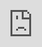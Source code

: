 ```yaml
---
title: How to watch Gamescom 2025 and what to expect
date: '2025-08-15'
excerpt: >-
  It feels like Summer Game Fest is only just in our rear view mirror and yet
  there's another video game extravaganza on the horizon. Gamescom is the pl...
coverImage: >-
  https://images.unsplash.com/photo-1503676260728-1c00da094a0b?w=400&h=200&fit=crop&auto=format
author: AIVibe
tags:
  - Ai
  - Llm
category: Education
source: >-
  https://www.engadget.com/gaming/how-to-watch-gamescom-2025-and-what-to-expect-120024733.html?src=rss
---
```

<p>It feels like <a data-i13n="cpos:1;pos:1" href="https://www.engadget.com/gaming/everything-new-at-summer-game-fest-2025-xbox-handheld-resident-evil-requiem-and-more-185425578.html">Summer Game Fest</a> is only just in our rear view mirror and yet there's another video game extravaganza on the horizon. Gamescom is the planet's largest gaming event and we're sure to find out about a bunch of interesting new games at the Opening Night Live showcase (and, fingers crossed, maybe get a <em>Hollow Knight: Silksong </em>release date?). Xbox is broadcasting from the show floor across two days, and there will be other presentations that are worth keeping an eye on.</p>
<p>Gamescom is taking place between August 20 and 24 this year, and we're learning bits and pieces about what to expect from the various showcases. The affair will kick off with Opening Night Live, a showcase hosted by Geoff Keighley that bridges the gap between his two other major events, Summer Game Fest Live and The Game Awards. That will be followed by two days of Xbox broadcasts, the latest edition of the Future Games Show and three days of Bethesda streams.</p>
<span id="end-legacy-contents"></span><p>There will also be news from Ubisoft on what's next for <em>The Division 2</em>. The company will <a data-i13n="elm:context_link;elmt:doNotAffiliate;cpos:2;pos:1" class="no-affiliate-link" href="https://x.com/Ubisoft/status/1955638110798201174">host two panels</a> related to the franchise during Gamescom. One will include more info about <em>The Division Resurgence</em> (<a data-i13n="cpos:3;pos:1" href="https://www.engadget.com/ubisoft-delays-its-rainbow-six-and-division-mobile-games-until-at-least-april-2025-174035060.html">a delayed mobile game</a>), as well details about a "big Division 2 project."</p>
<p>We'll update this preview with more Gamescom details as we get them, and embed video versions of each stream as they become available too. Here's our breakdown of how to watch Gamescom 2025 and what to expect from the event.</p>
<h2 id="jump-link-gamescom-schedule">Gamescom schedule</h2>
<ul>
<li><p>Opening Night Live — August 19, 1:30PM ET (pre-show), 2PM (main show)</p></li>
<li><p>Xbox @ gamescom 2025 Broadcast — August 20, 9AM ET</p></li>
<li><p>Future Games Show — August 20, 2PM ET</p></li>
<li><p>Xbox @ gamescom 2025 Broadcast — August 21, 9AM ET</p></li>
<li><p>Awesome Indies — August 21, 12PM ET</p></li>
<li><p>Bethesda — August 22-25</p></li>
</ul>
<h2 id="jump-link-how-to-watch-gamescom-opening-night-live---august-19-2pm"><strong>How to watch Gamescom Opening Night Live - August 19, 2PM ET</strong></h2>
<h3 id="jump-link-watch-on-youtube">Watch on <a data-i13n="cpos:4;pos:1" href="https://www.youtube.com/@gamescom.global/">YouTube</a></h3>
<p>Opening Night Live perhaps won't feature as many heavy hitters as Summer Game Fest Live or The Game Awards typically have, but one thing's for certain: Call of Duty fans will definitely want to tune in. The two-hour showcase will feature the "worldwide reveal" of <em>Call of Duty: Black Ops 7. </em>We'll almost certainly get a release date here too.</p>
<p>Given that Microsoft has said <em>Hollow Knight: Silksong </em>will be playable on PC and ROG Xbox Ally X at its Gamescom booth, and the game is still slated to arrive this year, this event seems as good a time as any for us to finally get a release date for that thing — <a data-i13n="cpos:5;pos:1" href="https://www.engadget.com/gaming/that-one-time-i-played-hollow-knight-silksong-160022483.html">over six years after we first got to try it out</a>. There will certainly be more eyeballs on ONL than Microsoft's own streams, so that seems like the likeliest bet for any concrete <em>Silksong </em>news at Gamescom.</p>
<p>You can also expect a trailer for multiplayer RPG <em>Honor of Kings: World, </em>along with <a data-i13n="cpos:6;pos:1" href="https://www.gematsu.com/event/gamescom-2025-opening-night-live">new looks</a> at <em>Ghost of Yotei</em>, <em>The Outer Worlds 2</em>, <em>Resident Evil Requiem, Silent Hill f, Ninja Gaiden 4, Daemon X Machina: Titanic Scion</em> and<em> The Seven Deadly Sins: Origin. </em>You'll get to see the opening cinematic for the <em>World of Warcraft:</em> <em>Midnight</em> expansion as well.&nbsp;</p>
<p>It won't all be game reveals and announcements, though — there'll be a performance of music from <em>Clair Obscur: Expedition 33 </em>featuring composer Lorien Testard and vocalist Alice Duport-Percier. Additionally, you'll get a peek at season two of Prime Video's <em>Fallout </em>series, which will arrive in December.</p>
<p>We'll be keeping tabs on all the news from Opening Night Live right here on Engadget. Myself, senior editor Jess Conditt and editor-in-chief Aaron Souppouris will be live-blogging our way through ONL. Join us! It should be fun.</p>
<h2 id="jump-link-how-to-watch-xbox--gamescom-2025-broadcast--august-20-9am-et">How to watch Xbox @ gamescom 2025 Day 1 Broadcast — August 20, 9AM ET</h2>
<h3 id="jump-link-watch-on-youtube-twitch-tiktok-or-facebook">Watch on <a data-i13n="cpos:7;pos:1" href="https://www.youtube.com/user/xbox/hub">YouTube</a>, <a data-i13n="cpos:8;pos:1" href="https://www.twitch.tv/xbox">Twitch</a>, <a data-i13n="cpos:9;pos:1" href="https://www.tiktok.com/@xbox">TikTok</a> or <a data-i13n="elm:affiliate_link;sellerN:Portal from Facebook;elmt:;cpos:10;pos:1" href="https://shopping.yahoo.com/rdlw?merchantId=2d66651e-658e-4baa-bc4e-ded0c126e805&amp;siteId=us-engadget&amp;pageId=1p-autolink&amp;contentUuid=226fc951-299d-415f-bd7b-bdefd8bc786f&amp;featureId=text-link&amp;merchantName=Portal+from+Facebook&amp;linkText=Facebook&amp;custData=eyJzb3VyY2VOYW1lIjoiV2ViLURlc2t0b3AtVmVyaXpvbiIsImxhbmRpbmdVcmwiOiJodHRwczovL3d3dy5mYWNlYm9vay5jb20veGJveCIsImNvbnRlbnRVdWlkIjoiMjI2ZmM5NTEtMjk5ZC00MTVmLWJkN2ItYmRlZmQ4YmM3ODZmIiwib3JpZ2luYWxVcmwiOiJodHRwczovL3d3dy5mYWNlYm9vay5jb20veGJveCJ9&amp;signature=AQAAAf9MOH_9V07IX1EaqiwH8Sc0XMRueV-Qnc7bp7bbhFwo&amp;gcReferrer=https%3A%2F%2Fwww.facebook.com%2Fxbox" class="rapid-with-clickid" data-original-link="https://www.facebook.com/xbox">Facebook</a></h3>
<div id="78ea2b5835a9403dbeefdadb272233e2"><iframe src="https://www.youtube.com/embed/lu6R8W91lM8?rel=0" style="top:0;left:0;width:100%;height:100%;position:absolute;border:0;" allowfullscreen scrolling="no" data-embed-domain="www.youtube.com"></iframe></div>
<p>One major piece of news we're likely to get from Xbox during one of its streams (if it isn't revealed at ONL beforehand) is the release date and pricing for the <a data-i13n="cpos:11;pos:1" href="https://www.engadget.com/gaming/xbox/rog-xbox-ally-handheld-gaming-devices-are-real-and-will-be-released-during-the-2025-holiday-season-142135533.html">ASUS ROG Xbox Ally and Xbox Ally X</a> handheld systems. Leaker billbil-kun has <a data-i13n="cpos:12;pos:1" href="https://www.dealabs.com/magazine/rog-xbox-ally-on-connait-enfin-la-date-exacte-de-sortie-60340">reported</a> the devices will arrive on October 16, at least in Europe, costing €599 for the Xbox Ally and €899 for the higher-end Xbox Ally X.</p>
<p>Microsoft had already confirmed these handhelds would be available in time for the holiday season, so that rumored release date makes sense. Either way, we should get confirmation during Gamescom of when to expect these devices, especially since the company says it will discuss the handhelds during its August 20 stream.&nbsp;</p>
<p>This particular event will feature the likes of <em>Grounded 2, </em><a data-i13n="cpos:13;pos:1" href="https://www.engadget.com/gaming/xbox/psychonauts-developers-trippy-island-adventure-keeper-comes-out-on-october-17-193405665.html"><em>Keeper</em></a><em>&nbsp;</em>and <em>Call of Duty: Black Ops 7</em>. <em>The Order of Giants</em>, an expansion for <em>Indiana Jones and the Great Circle, </em>will be showcased alongside <em>Final Fantasy VII Remake Intergrade, Microsoft Flight Simulator 2024, Dying Light: The Beast, World of Warcraft: Midnight, Hotel Barcelona, Invincible Vs., Cronos: The New Dawn, Outbound, Powerwash Simulator 2</em> and<em> Starsand Island.</em></p>
<p>Along with the English-language broadcast, Xbox's streams will be available in other languages on regional Xbox channels on the likes of YouTube, Twitch, TikTok and Facebook. The streams will be available in Traditional Chinese, German, French, Japanese, Brazilian Portuguese and Mexican Spanish, as well as with ASL and English audio descriptions.</p>
<h2 id="jump-link-how-to-watch-future-games-show--august-20-2pm-et">How to watch Future Games Show — August 20, 2PM ET</h2>
<h3 id="jump-link-watch-on-twitch-or-youtube">Watch on <a data-i13n="cpos:14;pos:1" href="https://www.twitch.tv/futuregamesshow">Twitch</a> or <a data-i13n="cpos:15;pos:1" href="https://www.youtube.com/live/ZVRK-bSdkjo">YouTube</a></h3>
<div id="613166a06b484d01b68f85299e1612fa"><iframe src="https://www.youtube.com/embed/ZVRK-bSdkjo?rel=0" style="top:0;left:0;width:100%;height:100%;position:absolute;border:0;" allowfullscreen scrolling="no" data-embed-domain="www.youtube.com"></iframe></div>
<p>Actors David Hayter (Snake in the Metal Gear series) and Maggie Robertson (Lady Dimitrescu in <em>Resident Evil Village</em>) will be hosting this edition of the Future Games Show. This installment will feature more than 50 games across world premieres, new trailers and sudden demo releases.&nbsp;</p>
<p>Capcom, Bandai Namco Entertainment, EA and NACON are among those who'll be represented in this one, which will feature projects from AAA and indie publishers and studios. Several games have been <a data-i13n="cpos:16;pos:1" href="https://x.com/FutureGamesShow/status/1956386039100059799">confirmed</a> to make an appearance here, including <em>Skate </em>(which is slated to <a data-i13n="cpos:17;pos:1" href="https://www.engadget.com/gaming/after-a-15-year-hiatus-a-new-skate-game-is-coming-in-2025-182125136.html">hit early access this year</a>), <em>Resident Evil Requiem, Cronos: The New Dawn, Hotel Barcelona, Deer &amp; Boy, The Seven Deadly Sins: Origin</em> and <a data-i13n="cpos:18;pos:1" href="https://store.steampowered.com/app/3032830/Katanaut/"><em>Katanaut</em></a>. Not only that, there will be a post-show that will run for 40 minutes and feature more trailers, world premieres and demo announcements.</p>
<h2 id="jump-link-how-to-watch-xbox--gamescom-2025-broadcast--august-21-9am-et">How to watch Xbox @ gamescom 2025 Day 2 Broadcast — August 21, 9AM ET</h2>
<h3 id="jump-link-watch-on-youtube-twitch-tiktok-or-facebook">Watch on <a data-i13n="cpos:19;pos:1" href="https://www.youtube.com/user/xbox/hub">YouTube</a>, <a data-i13n="cpos:20;pos:1" href="https://www.twitch.tv/xbox">Twitch</a>, <a data-i13n="cpos:21;pos:1" href="https://www.tiktok.com/@xbox">TikTok</a> or <a data-i13n="elm:affiliate_link;sellerN:Portal from Facebook;elmt:;cpos:22;pos:1" href="https://shopping.yahoo.com/rdlw?merchantId=2d66651e-658e-4baa-bc4e-ded0c126e805&amp;siteId=us-engadget&amp;pageId=1p-autolink&amp;contentUuid=226fc951-299d-415f-bd7b-bdefd8bc786f&amp;featureId=text-link&amp;merchantName=Portal+from+Facebook&amp;linkText=Facebook&amp;custData=eyJzb3VyY2VOYW1lIjoiV2ViLURlc2t0b3AtVmVyaXpvbiIsImxhbmRpbmdVcmwiOiJodHRwczovL3d3dy5mYWNlYm9vay5jb20veGJveCIsImNvbnRlbnRVdWlkIjoiMjI2ZmM5NTEtMjk5ZC00MTVmLWJkN2ItYmRlZmQ4YmM3ODZmIiwib3JpZ2luYWxVcmwiOiJodHRwczovL3d3dy5mYWNlYm9vay5jb20veGJveCJ9&amp;signature=AQAAAf9MOH_9V07IX1EaqiwH8Sc0XMRueV-Qnc7bp7bbhFwo&amp;gcReferrer=https%3A%2F%2Fwww.facebook.com%2Fxbox" class="rapid-with-clickid" data-original-link="https://www.facebook.com/xbox">Facebook</a></h3>
<div id="61256db58741435c80164a6aac56d1ee"><iframe src="https://www.youtube.com/embed/P45cJ2HdFh4?rel=0" style="top:0;left:0;width:100%;height:100%;position:absolute;border:0;" allowfullscreen scrolling="no" data-embed-domain="www.youtube.com"></iframe></div>
<p>Xbox will be broadcasting live from the Gamescom show floor for a second straight day. This particular stream will include details on <em>Ninja Gaiden 4, The Outer Worlds 2 </em>and <em>Overwatch 2</em> (perhaps with more info about Season 18, which is set to start on August 26).&nbsp;</p>
<p>You can also expect looks at <em>Onimusha: Way of the Sword, At Fate's End, Age of Empires IV, High on Life 2, Jurassic World Evolution 3</em> and <em>Fragpunk</em>. In addition, the <a data-i13n="cpos:23;pos:1" href="https://x.com/Xbox/status/1956025529380847898/photo/1">lineup for this stream</a> includes <em>Silent Hill f, Metal Gear Solid Delta: Snake Eater, Lego Voyagers, Final Fantasy Tactics - The Ivalice Chronicles, Mortal Kombat: Legacy Kollection, Mistfall Hunter </em>and <em>My Hero Academia: All's Justice.</em></p>
<h2 id="jump-link-how-to-watch-awesome-indies--august-21-12pm-et">How to watch Awesome Indies — August 21, 12PM ET</h2>
<h3 id="jump-link-watch-on-youtube-and-twitch">Watch on <a data-i13n="cpos:24;pos:1" href="https://www.youtube.com/channel/UCHo_GVNoKNqfJx6zUGRd6YQ">YouTube</a> and <a data-i13n="cpos:25;pos:1" href="https://www.twitch.tv/gamescom">Twitch</a>&nbsp;</h3>
<p>The Indie Arena Booth will host <a data-i13n="cpos:26;pos:1" href="https://indiearenabooth.de/gamescom2025/games">more than 200 games</a> for Gamescom attendees to check out, but you won't necessarily need to be there in person to see them. Many will be featured in an hour-long showcase called Awesome Indies. Here, we'll see "exclusive trailers, first peeks at never-before-seen gameplay, amazing premieres and exciting newcomers," according to Gamescom.</p>
<p>There are a lot of interesting games being featured at the booth, including <a data-i13n="cpos:27;pos:1" href="https://www.engadget.com/gaming/playstation/survival-climber-cairn-ascends-to-ps5-and-pc-on-november-5-215529242.html"><em>Cairn</em></a><em>&nbsp;</em>and <em>Strange Antiquities</em>. I'm particularly hoping the showcase will include some more details about <a data-i13n="cpos:28;pos:1" href="https://www.engadget.com/gaming/the-spellbinding-ball-x-pit-will-hit-pc-and-consoles-on-october-15-141156022.html"><em>Ball x Pit</em></a>, which is one of my most anticipated games right now, <em>Militsioner</em> and the creepy-looking <a data-i13n="cpos:29;pos:1" href="https://www.engadget.com/gaming/clones-sandworms-scrapbooking-and-other-new-indie-games-worth-checking-out-110031834.html"><em>Fractured Blooms</em></a>.</p>
<h2 id="jump-link-how-to-watch-bethesda-broadcasts---august-22">How to watch Bethesda broadcasts - August 22</h2>
<h3 id="jump-link-watch-on-twitch">Watch on <a data-i13n="cpos:30;pos:1" href="http://twitch.tv/bethesda_de">Twitch</a></h3>
<p>There will be plenty from the Bethesda side of the Xbox division as well. The publisher will be broadcasting from the Xbox show floor at Gamescom for three days, starting on August 22. <a data-i13n="cpos:31;pos:1" href="https://news.xbox.com/en-us/2025/07/28/xbox-gamescom-2025/">According to Microsoft</a>, these streams will include "developer interviews, game showcases, community segments, crafting highlights and live IRL tours."</p>This article originally appeared on Engadget at https://www.engadget.com/gaming/how-to-watch-gamescom-2025-and-what-to-expect-120024733.html?src=rss
